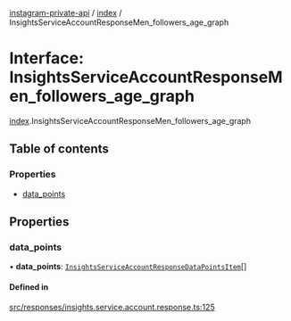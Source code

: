 [instagram-private-api](../../README.md) / [index](../../modules/index.md) / InsightsServiceAccountResponseMen_followers_age_graph

# Interface: InsightsServiceAccountResponseMen\_followers\_age\_graph

[index](../../modules/index.md).InsightsServiceAccountResponseMen_followers_age_graph

## Table of contents

### Properties

- [data\_points](InsightsServiceAccountResponseMen_followers_age_graph.md#data_points)

## Properties

### data\_points

• **data\_points**: [`InsightsServiceAccountResponseDataPointsItem`](InsightsServiceAccountResponseDataPointsItem.md)[]

#### Defined in

[src/responses/insights.service.account.response.ts:125](https://github.com/Nerixyz/instagram-private-api/blob/0e0721c/src/responses/insights.service.account.response.ts#L125)
